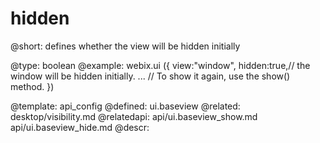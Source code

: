 hidden
=============


@short:
	defines whether the view will be hidden initially

@type: boolean
@example:
webix.ui ({ 
	view:"window",
	hidden:true,// the window will be hidden initially.
	...         // To show it again, use the show() method.
})

@template:	api_config
@defined:	ui.baseview	
@related:
	desktop/visibility.md
@relatedapi:
	api/ui.baseview_show.md
    api/ui.baseview_hide.md
@descr:


